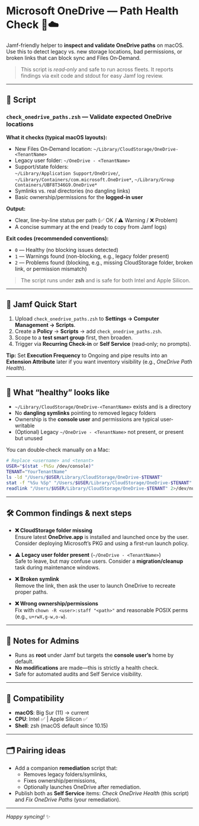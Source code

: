 # Microsoft OneDrive — Path Health Check 🧭☁️

Jamf-friendly helper to **inspect and validate OneDrive paths** on macOS. Use this to detect legacy vs. new storage locations, bad permissions, or broken links that can block sync and Files On‑Demand.

> This script is *read‑only* and safe to run across fleets. It reports findings via exit code and stdout for easy Jamf log review.

---

## 📜 Script

### `check_onedrive_paths.zsh` — Validate expected OneDrive locations
**What it checks (typical macOS layouts):**
- New Files On‑Demand location: `~/Library/CloudStorage/OneDrive-<TenantName>`
- Legacy user folder: `~/OneDrive - <TenantName>`
- Support/state folders:  
  `~/Library/Application Support/OneDrive/`, `~/Library/Containers/com.microsoft.OneDrive*`, `~/Library/Group Containers/UBF8T346G9.OneDrive*`
- Symlinks vs. real directories (no dangling links)
- Basic ownership/permissions for the **logged-in user**

**Output:**
- Clear, line-by-line status per path (✅ OK / ⚠️ Warning / ❌ Problem)
- A concise summary at the end (ready to copy from Jamf logs)

**Exit codes (recommended conventions):**
- `0` — Healthy (no blocking issues detected)
- `1` — Warnings found (non-blocking, e.g., legacy folder present)
- `2` — Problems found (blocking, e.g., missing CloudStorage folder, broken link, or permission mismatch)

> The script runs under **zsh** and is safe for both Intel and Apple Silicon.

---

## 🚀 Jamf Quick Start

1. Upload `check_onedrive_paths.zsh` to **Settings → Computer Management → Scripts**.
2. Create a **Policy** → **Scripts** → add `check_onedrive_paths.zsh`.
3. Scope to a **test smart group** first, then broaden.
4. Trigger via **Recurring Check-in** or **Self Service** (read‑only; no prompts).

**Tip:** Set **Execution Frequency** to Ongoing and pipe results into an **Extension Attribute** later if you want inventory visibility (e.g., *OneDrive Path Health*).

---

## 🔎 What “healthy” looks like

- `~/Library/CloudStorage/OneDrive-<TenantName>` exists and is a directory
- No **dangling symlinks** pointing to removed legacy folders
- Ownership is the **console user** and permissions are typical user-writable
- (Optional) Legacy `~/OneDrive - <TenantName>` not present, or present but unused

You can double‑check manually on a Mac:
```bash
# Replace <username> and <tenant>
USER="$(stat -f%Su /dev/console)"
TENANT="YourTenantName"
ls -ld "/Users/$USER/Library/CloudStorage/OneDrive-$TENANT"
stat -f "%Su %Sp" "/Users/$USER/Library/CloudStorage/OneDrive-$TENANT" 2>/dev/null || true
readlink "/Users/$USER/Library/CloudStorage/OneDrive-$TENANT" 2>/dev/null || true
```

---

## 🛠️ Common findings & next steps

- **❌ CloudStorage folder missing**  
  Ensure latest **OneDrive.app** is installed and launched once by the user. Consider deploying Microsoft’s PKG and using a first‑run launch policy.

- **⚠️ Legacy user folder present** (`~/OneDrive - <TenantName>`)  
  Safe to leave, but may confuse users. Consider a **migration/cleanup** task during maintenance windows.

- **❌ Broken symlink**  
  Remove the link, then ask the user to launch OneDrive to recreate proper paths.

- **❌ Wrong ownership/permissions**  
  Fix with `chown -R <user>:staff "<path>"` and reasonable POSIX perms (e.g., `u+rwX,g-w,o-w`).

---

## 🔐 Notes for Admins

- Runs as **root** under Jamf but targets the **console user’s** home by default.
- **No modifications** are made—this is strictly a health check.
- Safe for automated audits and Self Service visibility.

---

## 🧭 Compatibility

- **macOS**: Big Sur (11) → current
- **CPU**: Intel ✅ | Apple Silicon ✅
- **Shell**: zsh (macOS default since 10.15)

---

## 🗂️ Pairing ideas

- Add a companion **remediation** script that:
  - Removes legacy folders/symlinks,
  - Fixes ownership/permissions,
  - Optionally launches OneDrive after remediation.
- Publish both as **Self Service** items: *Check OneDrive Health* (this script) and *Fix OneDrive Paths* (your remediation).

---

*Happy syncing!* ✨
